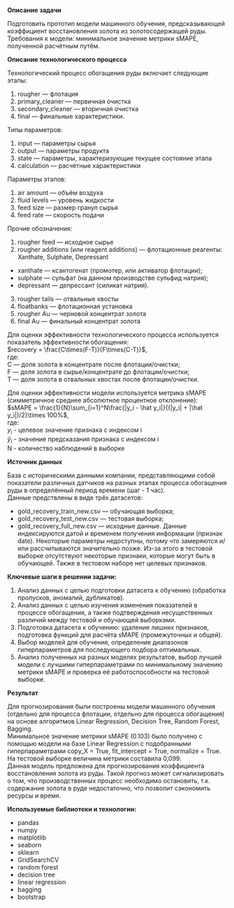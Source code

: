 **Описание задачи**  

Подготовить прототип модели машинного обучения, предсказывающей коэффициент восстановления золота из золотосодержащей руды.  
Требования к модели: минимальное значение метрики sMAPE, полученной расчётным путём.   

**Описание технологического процесса**

Технологический процесс обогащения руды включает следующие этапы:
1. rougher — флотация
2. primary_cleaner — первичная очистка
3. secondary_cleaner — вторичная очистка
4. final — финальные характеристики. 

Типы параметров:
1. input — параметры сырья
2. output — параметры продукта
3. state — параметры, характеризующие текущее состояние этапа
4. calculation — расчётные характеристики

Параметры этапов:
1. air amount — объём воздуха
2. fluid levels — уровень жидкости
3. feed size — размер гранул сырья
4. feed rate — скорость подачи

Прочие обозначения:
1. rougher feed — исходное сырье
2. rougher additions (или reagent additions) — флотационные реагенты: Xanthate, Sulphate, Depressant
* xanthate — ксантогенат (промотер, или активатор флотации);
* sulphate — сульфат (на данном производстве сульфид натрия);
* depressant — депрессант (силикат натрия).
3. rougher tails — отвальные хвосты
4. floatbanks — флотационная установка
5. rougher Au — черновой концентрат золота
6. final Au — финальный концентрат золота

Для оценки эффективности технологического процесса используется показатель эффективности обогащения:  
$recovery = \frac{C\times(F-T)}{F\times(C-T)}$,  
где:  
C — доля золота в концентрате после флотации/очистки;  
F — доля золота в сырье/концентрате до флотации/очистки;  
T — доля золота в отвальных хвостах после флотации/очистки.   

Для оценки эффективности модели используется метрика sMAPE (симметричное среднее абсолютное процентное отклонение):  
$sMAPE = \frac{1}{N}\sum_{i=1}^N\frac{|y_i - \hat y_i|}{(|y_i| + |\hat y_i|)/2}\times 100%$,  
где:  
$y_i$ - целевое значение признака с индексом i  
$\hat y_i$ - значение предсказания признака с индексом i  
N - количество наблюдений в выборке

**Источник данных** 

База с историческими данными компании, представляющими собой  показатели различных датчиков на разных этапах процесса обогащения руды в определённый период времени (шаг - 1 час).  
Данные предствлены в виде трёх датасетов:
* gold_recovery_train_new.csv — обучающая выборка;
* gold_recovery_test_new.csv — тестовая выборка;
* gold_recovery_full_new.csv — исходные данные.
Данные индексируются датой и временем получения информации (признак date).
Некоторые параметры недоступны, потому что замеряются и/или рассчитываются значительно позже. Из-за этого в тестовой выборке отсутствуют некоторые признаки, которые могут быть в обучающей. Также в тестовом наборе нет целевых признаков.

**Ключевые шаги в решении задачи:**

1. Анализ данных с целью подготовки датасета к обучению (обработка пропусков, аномалий, дубликатов).  
2. Анализ данных с целью изучения изменения показателей в процессе обогащения, а также подтверждения несущественных различий между тестовой и обучающей выборками.  
3. Подготовка датасета к обучению: удаление лишних признаков, подготовка функций для расчёта sMAPE (промежуточных и общей).  
4. Выбор моделей для обучения, определение диапазонов гиперпараметров для последующего подбора оптимальных.  
5. Анализ полученных на разных моделях результатов, выбор лучшей модели с лучшими гиперпараметрами по минимальному значению метрики sMAPE и проверка её работоспособности на тестовой выборке.

**Результат**

Для прогнозирования были построены модели машинного обучения (отдельно для процесса флотации, отдельно для процесса обогащения) на основе алгоритмов Linear Regression, Decision Tree, Random Forest, Bagging.   
Минимальное значение метрики sMAPE (0.103) было получено с помощью модели на базе Linear Regression с подобранными гиперпараметрами copy_X = True, fit_intercept = True, normalize = True.  
На тестовой выборке величина метрики составила 0,099.  
Данная модель предложена для прогнозирования коэффициента восстановления золота из руды. Такой прогноз может сигнализировать о том, что производственных процесс необходимо остановить, т.к. содержание золота в руде недостаточно, что позволит сэкономить ресурсы и время.  

**Используемые библиотеки и технологии:**  
* pandas
* numpy
* matplotlib
* seaborn
* sklearn
* GridSearchCV
* random forest
* decision tree
* linear regression
* bagging
* bootstrap
